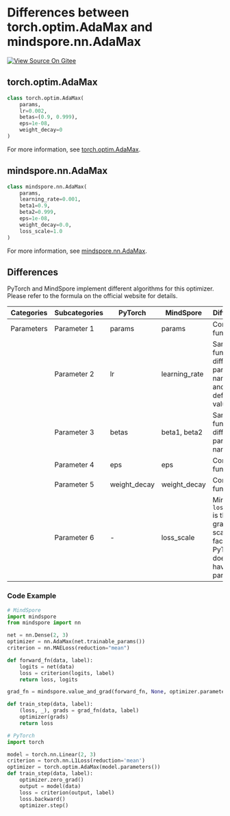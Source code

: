 # Differences between torch.optim.AdaMax and mindspore.nn.AdaMax

[![View Source On Gitee](https://mindspore-website.obs.cn-north-4.myhuaweicloud.com/website-images/master/resource/_static/logo_source_en.svg)](https://gitee.com/mindspore/docs/blob/master/docs/mindspore/source_en/note/api_mapping/pytorch_diff/AdaMax.md)

## torch.optim.AdaMax

```python
class torch.optim.AdaMax(
    params,
    lr=0.002,
    betas=(0.9, 0.999),
    eps=1e-08,
    weight_decay=0
)
```

For more information, see [torch.optim.AdaMax](https://pytorch.org/docs/1.8.0/optim.html#torch.optim.AdaMax).

## mindspore.nn.AdaMax

```python
class mindspore.nn.AdaMax(
    params,
    learning_rate=0.001,
    beta1=0.9,
    beta2=0.999,
    eps=1e-08,
    weight_decay=0.0,
    loss_scale=1.0
)
```

For more information, see [mindspore.nn.AdaMax](https://mindspore.cn/docs/en/master/api_python/nn/mindspore.nn.AdaMax.html#mindspore.nn.AdaMax).

## Differences

PyTorch and MindSpore implement different algorithms for this optimizer. Please refer to the formula on the official website for details.

| Categories | Subcategories |PyTorch | MindSpore | Difference |
| --- | ---   | ---   | ---        |---  |
| Parameters | Parameter 1 | params       | params        | Consistent function                                   |
|      | Parameter 2 | lr           | learning_rate | Same function, different parameter names and default values                         |
|      | Parameter 3 | betas        | beta1, beta2  | Same function, different parameter names|
|      | Parameter 4 | eps          | eps           | Consistent function                                   |
|      | Parameter 5 | weight_decay | weight_decay  | Consistent function                          |
|      | Parameter 6 | -            | loss_scale    | MindSpore `loss_scale` is the gradient scaling factor, and PyTorch does not have this parameter |

### Code Example

```python
# MindSpore
import mindspore
from mindspore import nn

net = nn.Dense(2, 3)
optimizer = nn.AdaMax(net.trainable_params())
criterion = nn.MAELoss(reduction="mean")

def forward_fn(data, label):
    logits = net(data)
    loss = criterion(logits, label)
    return loss, logits

grad_fn = mindspore.value_and_grad(forward_fn, None, optimizer.parameters, has_aux=True)

def train_step(data, label):
    (loss, _), grads = grad_fn(data, label)
    optimizer(grads)
    return loss

# PyTorch
import torch

model = torch.nn.Linear(2, 3)
criterion = torch.nn.L1Loss(reduction='mean')
optimizer = torch.optim.AdaMax(model.parameters())
def train_step(data, label):
    optimizer.zero_grad()
    output = model(data)
    loss = criterion(output, label)
    loss.backward()
    optimizer.step()
```